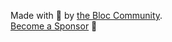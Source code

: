 Made with 💙 by [the Bloc Community](https://github.com/mit-73/true_bloc/graphs/contributors).<br/>
[Become a Sponsor](https://github.com/sponsors/mit-73) 💖

